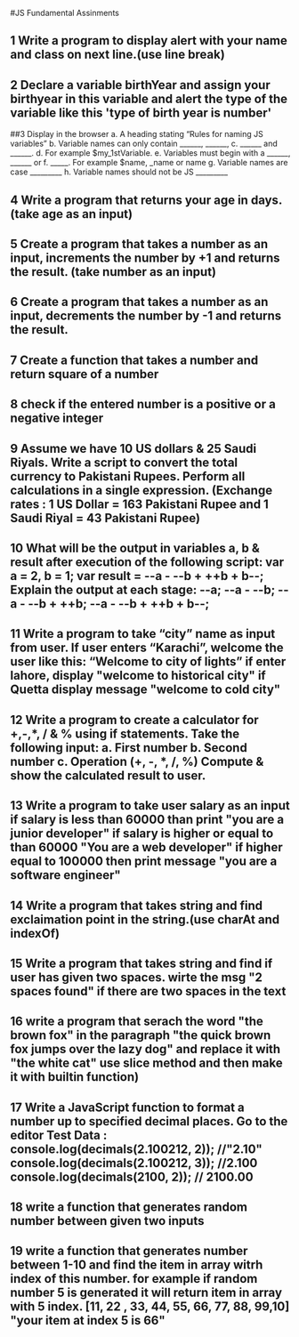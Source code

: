 #JS Fundamental Assinments
## 1 Write a program to display alert with your name and class on next line.(use line break)
## 2 Declare a variable birthYear and assign your birthyear in this variable and alert the type of the variable like this 'type of birth year is number'
##3 Display in the browser  a. A heading stating “Rules for naming JS variables”
  b. Variable names can only contain ______, ______,
  c. ______ and ______.
  d. For example $my_1stVariable.
  e. Variables must begin with a ______, ______ or
  f. _____. For example $name, _name or name
  g. Variable names are case _________
  h. Variable names should not be JS _________
## 4 Write a program that returns your age in days. (take age as an input)
## 5 Create a program that takes a number as an input, increments the number by +1 and returns the result. (take number as an input)
## 6 Create a program that takes a number as an input, decrements the number by -1 and returns the result.
## 7 Create a function that takes a number and return square of a number
## 8 check if the entered number is a positive or a negative integer
## 9 Assume we have 10 US dollars & 25 Saudi Riyals. Write a script to  convert the total currency to Pakistani Rupees. Perform all calculations in a single expression. (Exchange rates : 1 US Dollar = 163 Pakistani Rupee and 1 Saudi Riyal = 43 Pakistani Rupee)
## 10 What will be the output in variables a, b & result after execution of the following script: var a = 2, b = 1;  var result = --a - --b + ++b + b--;  Explain the output at each stage:  --a;  --a - --b;  --a - --b + ++b;  --a - --b + ++b + b--;  
## 11 Write a program to take “city” name as input from user. If user enters “Karachi”, welcome the user like this: “Welcome to city of lights” if enter lahore, display "welcome to historical city" if Quetta display message "welcome to cold city"
## 12 Write a program to create a calculator for +,-,*, / & % using if statements.  Take the following input:  a. First number  b. Second number  c. Operation (+, -, *, /, %)    Compute & show the calculated result to user.
## 13 Write a program to take user salary as an input  if salary is less than 60000 than print "you are a junior developer" if salary is higher or equal to than 60000 "You are a web developer"  if higher equal to 100000 then print message "you are a software engineer"
## 14 Write a program that takes string and find exclaimation point in the string.(use charAt and indexOf)
## 15 Write a program that takes string and find if user has given two spaces. wirte the msg "2 spaces found" if there are two spaces in the text
## 16 write a program that serach the word "the brown fox" in the paragraph "the quick brown fox jumps over the lazy dog" and replace it with "the white cat"  use slice method and then make it with builtin function)
## 17 Write a JavaScript function to format a number up to specified decimal places. Go to the editor  Test Data :  console.log(decimals(2.100212, 2));  //"2.10"  console.log(decimals(2.100212, 3)); //2.100  console.log(decimals(2100, 2)); // 2100.00
## 18 write a function that generates random number between given two inputs
## 19 write a function that generates number between 1-10 and find the item in array witrh index of this number.  for example if random number 5 is generated it will return item in array with 5 index.  [11, 22 , 33, 44, 55, 66, 77, 88, 99,10] "your item at index 5 is 66"


